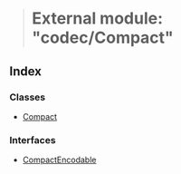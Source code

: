 > # External module: "codec/Compact"

## Index

### Classes

* [Compact](../classes/_codec_compact_.compact.md)

### Interfaces

* [CompactEncodable](../interfaces/_codec_compact_.compactencodable.md)